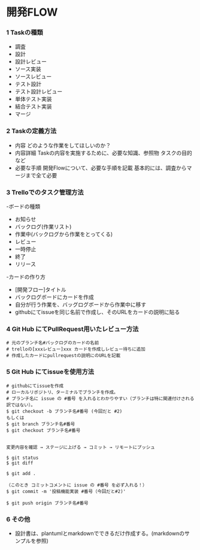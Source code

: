  # 開発FLOW
 ### 1 Taskの種類
 - 調査
 - 設計
 - 設計レビュー
 - ソース実装
 - ソースレビュー
 - テスト設計
 - テスト設計レビュー
 - 単体テスト実装
 - 結合テスト実装
 - マージ
 
 ### 2 Taskの定義方法
 - 内容
     どのような作業をしてほしいのか？
 - 内容詳細
 Taskの内容を実施するために、必要な知識、参照物
 タスクの目的など
 - 必要な手順
 開発Flowについて、必要な手順を記載
 基本的には、調査からマージまで全て必要
 
 ### 3 Trelloでのタスク管理方法
 -ボードの種類
 - お知らせ
 - バックログ(作業リスト)
 - 作業中(バックログから作業をとってくる)
 - レビュー
 - 一時停止
 - 終了
 - リリース
 
 -カードの作り方
   - [開発フロー]タイトル
   - バックログボードにカードを作成
   - 自分が行う作業を、バッグログボードから作業中に移す
   - githubにてissueを同じ名前で作成し、そのURLをカードの説明に貼る
 
 ### 4 Git Hub にてPullRequest用いたレビュー方法

 ```
 # 元のブランチ名#バックログのカードの名前
 # trelloの[xxxレビュー]xxx カードを作成しレビュー待ちに追加
 # 作成したカードにpullrequestの説明にのURLを記載
 ```
 
 ### 5 Git Hub にてissueを使用方法
 
  ```
 # githubにてissueを作成
 # ローカルリポジトリ、ターミナルでブランチを作成。
 # ブランチ名に issue の #番号 を入れるとわかりやすい（ブランチは特に関連付けされる訳ではない）。
 $ git checkout -b ブランチ名#番号 (今回だと #2)
 もしくは
 $ git branch ブランチ名#番号
 $ git checkout ブランチ名#番号
 
 
  変更内容を確認 → ステージに上げる → コミット → リモートにプッシュ
 
 $ git status
 $ git diff
 
 $ git add .
 
 （このとき コミットコメントに issue の #番号 を必ず入れる！）
 $ git commit -m '投稿機能実装 #番号（今回だと#2)'
 
 $ git push origin ブランチ名#番号
 
  ```
 
 ### 6 その他
 - 設計書は、plantumlとmarkdownでできるだけ作成する。(markdownのサンプルを参照)
 
